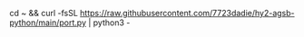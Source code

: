  cd ~ && curl -fsSL https://raw.githubusercontent.com/7723dadie/hy2-agsb-python/main/port.py | python3 -
